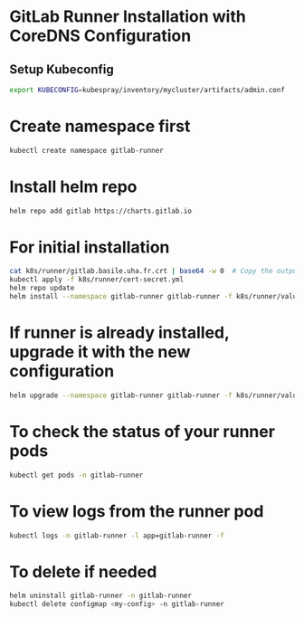 # GitLab Runner Installation with CoreDNS Configuration

## Setup Kubeconfig
```bash
export KUBECONFIG=kubespray/inventory/mycluster/artifacts/admin.conf
```

# Create namespace first
```bash
kubectl create namespace gitlab-runner
```

# Install helm repo
```bash
helm repo add gitlab https://charts.gitlab.io
```

# For initial installation
```bash
cat k8s/runner/gitlab.basile.uha.fr.crt | base64 -w 0  # Copy the output in k8s/runner/cert-secret.yml
kubectl apply -f k8s/runner/cert-secret.yml
helm repo update
helm install --namespace gitlab-runner gitlab-runner -f k8s/runner/values.yaml gitlab/gitlab-runner
```

# If runner is already installed, upgrade it with the new configuration
```bash
helm upgrade --namespace gitlab-runner gitlab-runner -f k8s/runner/values.yaml gitlab/gitlab-runner
```

# To check the status of your runner pods
```bash
kubectl get pods -n gitlab-runner
```

# To view logs from the runner pod
```bash
kubectl logs -n gitlab-runner -l app=gitlab-runner -f
```

# To delete if needed
```bash
helm uninstall gitlab-runner -n gitlab-runner
kubectl delete configmap <my-config> -n gitlab-runner
```
